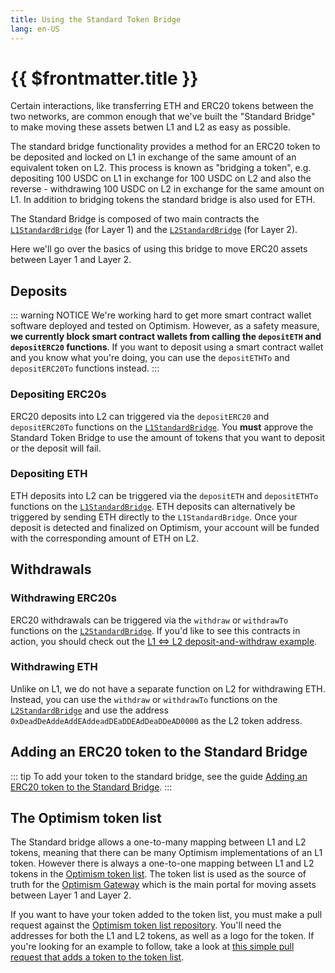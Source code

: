 ```yaml
---
title: Using the Standard Token Bridge
lang: en-US
---
```


# {{ $frontmatter.title }}

Certain interactions, like transferring ETH and ERC20 tokens between the two networks, are common enough that we've built the "Standard Bridge" to make moving these assets betwen L1 and L2 as easy as possible.

The standard bridge functionality provides a method for an ERC20 token to be deposited and locked on L1 in exchange of the same amount of an equivalent token on L2. This process is known as "bridging a token", e.g. depositing 100 USDC on L1 in exchange for 100 USDC on L2 and also the reverse - withdrawing 100 USDC on L2 in exchange for the same amount on L1. In addition to bridging tokens the standard bridge is also used for ETH.

The Standard Bridge is composed of two main contracts the [`L1StandardBridge`](https://github.com/ethereum-optimism/optimism/blob/master/packages/contracts/contracts/L1/messaging/L1StandardBridge.sol) (for Layer 1) and the [`L2StandardBridge`](https://github.com/ethereum-optimism/optimism/blob/master/packages/contracts/contracts/L2/messaging/L2StandardBridge.sol) (for Layer 2).

Here we'll go over the basics of using this bridge to move ERC20 assets between Layer 1 and Layer 2.

## Deposits

::: warning NOTICE
We're working hard to get more smart contract wallet software deployed and tested on Optimism.
However, as a safety measure, **we currently block smart contract wallets from calling the `depositETH` and `depositERC20` functions**.
If you want to deposit using a smart contract wallet and you know what you're doing, you can use the `depositETHTo` and `depositERC20To` functions instead.
:::

### Depositing ERC20s

ERC20 deposits into L2 can triggered via the `depositERC20` and `depositERC20To` functions on the [`L1StandardBridge`](https://github.com/ethereum-optimism/optimism/blob/develop/packages/contracts/contracts/L1/messaging/L1StandardBridge.sol).
You **must** approve the Standard Token Bridge to use the amount of tokens that you want to deposit or the deposit will fail.

### Depositing ETH

ETH deposits into L2 can be triggered via the `depositETH` and `depositETHTo` functions on the [`L1StandardBridge`](https://github.com/ethereum-optimism/optimism/blob/develop/packages/contracts/contracts/L1/messaging/L1StandardBridge.sol).
ETH deposits can alternatively be triggered by sending ETH directly to the `L1StandardBridge`.
Once your deposit is detected and finalized on Optimism, your account will be funded with the corresponding amount of ETH on L2.

## Withdrawals

### Withdrawing ERC20s

ERC20 withdrawals can be triggered via the `withdraw` or `withdrawTo` functions on the [`L2StandardBridge`](https://github.com/ethereum-optimism/optimism/blob/develop/packages/contracts/contracts/L2/messaging/L2StandardBridge.sol).
If you'd like to see this contracts in action, you should check out the [L1 ⇔ L2 deposit-and-withdraw example](https://github.com/ethereum-optimism/optimism-tutorial/tree/main/l1-l2-deposit-withdrawal).

### Withdrawing ETH

Unlike on L1, we do not have a separate function on L2 for withdrawing ETH.
Instead, you can use the `withdraw` or `withdrawTo` functions on the [`L2StandardBridge`](https://github.com/ethereum-optimism/optimism/blob/develop/packages/contracts/contracts/L2/messaging/L2StandardBridge.sol) and use the address `0xDeadDeAddeAddEAddeadDEaDDEAdDeaDDeAD0000` as the L2 token address.

## Adding an ERC20 token to the Standard Bridge

::: tip
To add your token to the standard bridge, see the guide [Adding an ERC20 token to the Standard Bridge](https://github.com/ethereum-optimism/optimism-tutorial/tree/main/standard-bridge-standard-token).
:::

## The Optimism token list

The Standard bridge allows a one-to-many mapping between L1 and L2 tokens, meaning that there can be many Optimism implementations of an L1 token.
However there is always a one-to-one mapping between L1 and L2 tokens in the [Optimism token list](https://github.com/ethereum-optimism/ethereum-optimism.github.io/blob/master/optimism.tokenlist.json).
The token list is used as the source of truth for the [Optimism Gateway](https://gateway.optimism.io) which is the main portal for moving assets between Layer 1 and Layer 2.

If you want to have your token added to the token list, you must make a pull request against the [Optimism token list repository](https://github.com/ethereum-optimism/ethereum-optimism.github.io#adding-a-token-to-the-list).
You'll need the addresses for both the L1 and L2 tokens, as well as a logo for the token.
If you're looking for an example to follow, take a look at [this simple pull request that adds a token to the token list](https://github.com/ethereum-optimism/ethereum-optimism.github.io/pull/43/files).
